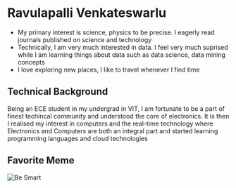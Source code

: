# Ravulapalli Venkateswarlu
- My primary interest is science, physics to be precise. I eagerly read journals published on science and technology
- Technically, I am very much interested in data. I feel very much suprised while I am learning things about data such as data science, data mining concepts
- I love exploring new places, I like to travel whenever I find time

## Technical Background
Being an ECE student in my undergrad in VIT, I am fortunate to be a part of finest techincal community and understood the core of electronics. It is then I realised my interest in computers and the real-time technology where Electronics and Computers are both an integral part and started learning programming languages and cloud technologies

## Favorite Meme
![Be Smart](https://www.google.com/url?sa=i&url=https%3A%2F%2Fwww.entrepreneur.com%2Fscience-technology%2Fhow-to-use-memes-to-attract-more-attention-online%2F315895&psig=AOvVaw2HKCkVGRrvBNcQBEWlkEtf&ust=1695834768404000&source=images&cd=vfe&ved=0CBAQjRxqFwoTCLjvtr7dx4EDFQAAAAAdAAAAABAE)